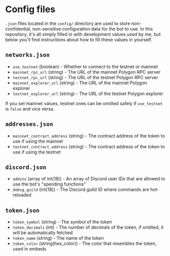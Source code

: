 # Config files
`.json` files located in the `config/` directory are used to store non-confidential,
non-sensitive configuration data for the bot to use. In this repository,
it's all simply filled in with development values used by me,
but below you'll find instructions about how to fill these values in yourself.

## `networks.json`
- `use_testnet` (boolean) - Whether to connect to the testnet or mainnet
- `mainnet_rpc_url` (string) - The URL of the mainnet Polygon RPC server
- `testnet_rpc_url` (string) - The URL of the testnet Polygon RPC server 
- `mainnet_explorer_url` (string) - The URL of the mainnet Polygon explorer
- `testnet_explorer_url` (string) - The URL of the testnet Polygon explorer

If you set mainnet values, testnet ones can be omitted safely if `use_testnet` is `false` and vice versa.

## `addresses.json`
- `mainnet_contract_address` (string) - The contract address of the token to use if using the mainnet
- `testnet_contract_address` (string) - The contract address of the token to use if using the testnet

## `discord.json`
- `admins` (array of int(18)) - An array of Discord user IDs that are allowed to use the bot's "spending functions"
- `debug_guild` (int(18)) - The Discord guild ID where commands are hot-reloaded

## `token.json`
- `token_symbol` (string) - The symbol of the token 
- `token_decimals` (int) - The number of decimals of the token, if omitted, it will be automatically fetched
- `token_name` (string) - The name of the token 
- `token_color` (string(hex_color)) - The color that resembles the token, used in embeds

